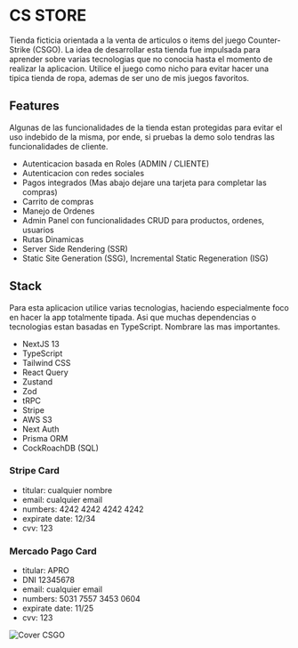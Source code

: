 # CS STORE

Tienda ficticia orientada a la venta de articulos o items del juego Counter-Strike (CSGO). La idea de desarrollar esta tienda fue impulsada para aprender sobre varias tecnologias que no conocia hasta el momento de realizar la aplicacion. Utilice el juego como nicho para evitar hacer una tipica tienda de ropa, ademas de ser uno de mis juegos favoritos.

## Features

Algunas de las funcionalidades de la tienda estan protegidas para evitar el uso indebido de la misma, por ende, si pruebas la demo solo tendras las funcionalidades de cliente.
- Autenticacion basada en Roles (ADMIN / CLIENTE)
- Autenticacion con redes sociales
- Pagos integrados (Mas abajo dejare una tarjeta para completar las compras)
- Carrito de compras
- Manejo de Ordenes
- Admin Panel con funcionalidades CRUD para productos, ordenes, usuarios
- Rutas Dinamicas
- Server Side Rendering (SSR)
- Static Site Generation (SSG), Incremental Static Regeneration (ISG)


## Stack

Para esta aplicacion utilice varias tecnologias, haciendo especialmente foco en hacer la app totalmente tipada. Asi que muchas dependencias o tecnologias estan basadas en TypeScript. Nombrare las mas importantes.

- NextJS 13
- TypeScript
- Tailwind CSS
- React Query
- Zustand
- Zod
- tRPC
- Stripe
- AWS S3
- Next Auth
- Prisma ORM
- CockRoachDB (SQL)

### Stripe Card
- titular: cualquier nombre
- email: cualquier email
- numbers: 4242 4242 4242 4242
- expirate date: 12/34
- cvv: 123
### Mercado Pago Card
- titular: APRO
- DNI 12345678
- email: cualquier email
- numbers: 5031 7557 3453 0604	
- expirate date: 11/25
- cvv: 123


![Cover CSGO](https://github.com/Santipac/CS-Store/assets/92342946/edff2b29-ca95-42fb-a4e2-4746788a9958)




